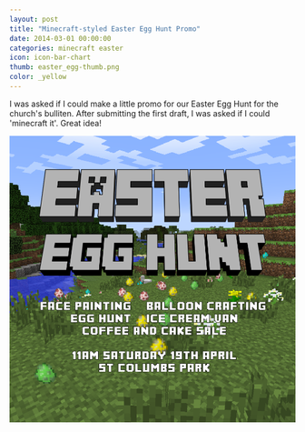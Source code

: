 ```yaml
---
layout: post
title: "Minecraft-styled Easter Egg Hunt Promo"
date: 2014-03-01 00:00:00
categories: minecraft easter
icon: icon-bar-chart
thumb: easter_egg-thumb.png
color: _yellow 
---
```


I was asked if I could make a little promo for our Easter Egg Hunt for the church's bulliten. After submitting the first draft, I was asked if I could 'minecraft it'. Great idea!

![Minecraft-style Easter Egg Hunt](/img/easter_egg.png)

